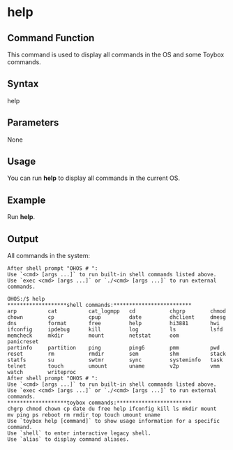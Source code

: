 # help

## Command Function<a name="section991211345413"></a>

This command is used to display all commands in the OS and some Toybox commands.

## Syntax<a name="section19103204016410"></a>

help

## Parameters<a name="section1533416233432"></a>

None

## Usage<a name="section4156445417"></a>

You can run  **help**  to display all commands in the current OS.

## Example<a name="section12776124712417"></a>

Run  **help**.

## Output<a name="section092662412544"></a>

All commands in the system:

```
After shell prompt "OHOS # ":
Use `<cmd> [args ...]` to run built-in shell commands listed above.
Use `exec <cmd> [args ...]` or `./<cmd> [args ...]` to run external commands.

OHOS:/$ help
*******************shell commands:*************************
arp          cat          cat_logmpp   cd           chgrp        chmod
chown        cp           cpup         date         dhclient     dmesg
dns          format       free         help         hi3881       hwi
ifconfig     ipdebug      kill         log          ls           lsfd
memcheck     mkdir        mount        netstat      oom          panicreset
partinfo     partition    ping         ping6        pmm          pwd
reset        rm           rmdir        sem          shm          stack
statfs       su           swtmr        sync         systeminfo   task
telnet       touch        umount       uname        v2p          vmm
watch        writeproc
After shell prompt "OHOS # ":
Use `<cmd> [args ...]` to run built-in shell commands listed above.
Use `exec <cmd> [args ...]` or `./<cmd> [args ...]` to run external commands.
*******************toybox commands:************************
chgrp chmod chown cp date du free help ifconfig kill ls mkdir mount
mv ping ps reboot rm rmdir top touch umount uname
Use `toybox help [command]` to show usage information for a specific command.
Use `shell` to enter interactive legacy shell.
Use `alias` to display command aliases.
```

